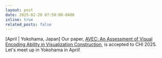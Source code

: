 ```yaml
---
layout: post
date: 2025-02-20 07:59:00-0400
inline: true
related_posts: false
---
```


\[April | Yokohama, Japan\] Our paper, [AVEC: An Assessment of Visual Encoding Ability in Visualization Construction](https://digital-flaneur.github.io/assets/pdf/avec.pdf), is accepted to CHI 2025. Let's meet up in Yokohama in April!
